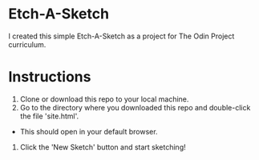 # Etch-A-Sketch
I created this simple Etch-A-Sketch as a project for The Odin Project curriculum. 

# Instructions
1. Clone or download this repo to your local machine.
1. Go to the directory where you downloaded this repo and double-click the file 'site.html'.
  * This should open in your default browser. 
1. Click the 'New Sketch' button and start sketching!
